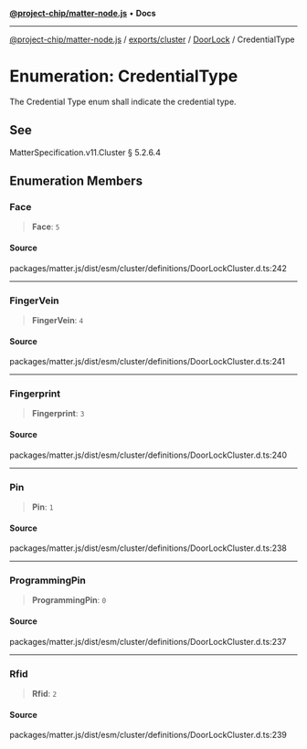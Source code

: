 [**@project-chip/matter-node.js**](../../../../../README.md) • **Docs**

***

[@project-chip/matter-node.js](../../../../../modules.md) / [exports/cluster](../../../README.md) / [DoorLock](../README.md) / CredentialType

# Enumeration: CredentialType

The Credential Type enum shall indicate the credential type.

## See

MatterSpecification.v11.Cluster § 5.2.6.4

## Enumeration Members

### Face

> **Face**: `5`

#### Source

packages/matter.js/dist/esm/cluster/definitions/DoorLockCluster.d.ts:242

***

### FingerVein

> **FingerVein**: `4`

#### Source

packages/matter.js/dist/esm/cluster/definitions/DoorLockCluster.d.ts:241

***

### Fingerprint

> **Fingerprint**: `3`

#### Source

packages/matter.js/dist/esm/cluster/definitions/DoorLockCluster.d.ts:240

***

### Pin

> **Pin**: `1`

#### Source

packages/matter.js/dist/esm/cluster/definitions/DoorLockCluster.d.ts:238

***

### ProgrammingPin

> **ProgrammingPin**: `0`

#### Source

packages/matter.js/dist/esm/cluster/definitions/DoorLockCluster.d.ts:237

***

### Rfid

> **Rfid**: `2`

#### Source

packages/matter.js/dist/esm/cluster/definitions/DoorLockCluster.d.ts:239
